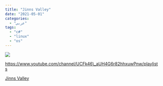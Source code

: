 ```yaml
---
title: "Jinns Valley"
date: "2021-05-01"
categories:
  - "عربي"
tags:
  - "c#"
  - "linux"
  - "os"
---
```


![](https://yt3.ggpht.com/ytc/AAUvwnirchvt2VabFqdR87mN5VvyHf835AOO84N8kYp3=s176-c-k-c0x00ffffff-no-rj)

https://www.youtube.com/channel/UCFk46\_aUH4G6r82hhxuwPnw/playlists

[Jinns Valley](https://www.youtube.com/channel/UCFk46_aUH4G6r82hhxuwPnw/playlists)
